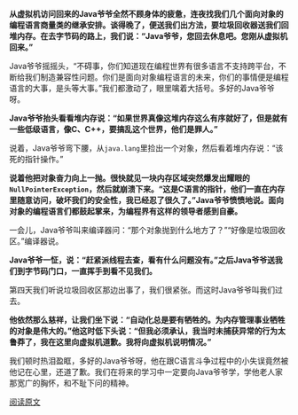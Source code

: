 **从虚拟机访问回来的Java爷爷全然不顾身体的疲惫，连夜找我们几个面向对象的编程语言商量类的继承安排。谈得晚了，便送我们出方法，要垃圾回收器送我们回堆内存。在去字节码的路上，我们说：“Java爷爷，您回去休息吧。您刚从虚拟机回来。”**

Java爷爷摇摇头，“不碍事，你们知道现在编程世界有很多语言不支持跨平台，不断给我们制造兼容性问题。你们是面向对象编程语言的未来，你们的事情便是编程语言的大事，是头等大事。”我们都激动了，眼里噙着大括号。多好的Java爷爷呀。

**Java爷爷抬头看看堆内存说：“如果世界真像这堆内存这么有序就好了，但是就有一些低级语言，像C、C++，要搞乱这个世界，他们是罪人。”**

说着，Java爷爷弯下腰，从`java.lang`里捡出一个对象，然后看着堆内存说：“该死的指针操作。”

**说着他把对象奋力向上一抛。很快就见一块内存区域突然爆发出耀眼的`NullPointerException`，然后就崩溃下来。“这是C语言的指针，他们一直在内存里随意访问，破坏我们的安全性，我已经忍了很久了。”Java爷爷愤愤地说。面向对象的编程语言们都鼓起掌来，为编程界有这样的领导者感到自豪。**

一会儿，Java爷爷叫来编译器问：“那个对象抛到什么地方了？”“好像是垃圾回收区。”编译器说。

**Java爷爷一怔，说：“赶紧派线程去查，看有什么问题没有。”之后Java爷爷送我们到字节码门口，一直挥手到看不见我们。**

第四天我们听说垃圾回收区那边出事了，我们很紧张。而这时Java爷爷叫我们过去。

**他依然那么慈祥，让我们坐下说：“自动化总是要有牺牲的。为内存管理事业牺牲的对象是伟大的。”他这时低下头说：“但我必须承认，我当时未捕获异常的行为太鲁莽了，我在这里向虚拟机道歉。我将向虚拟机说明情况。”**

我们顿时热泪盈眶，多好的Java爷爷呀，他在跟C语言斗争过程中的小失误竟然被他记在心里，还道了歉。我们在将来的学习中一定要向Java爷爷学，学他老人家那宽广的胸怀，和不耻下问的精神。

[阅读原文](https://zhuanlan.zhihu.com/p/5147086334?s_r=0)
